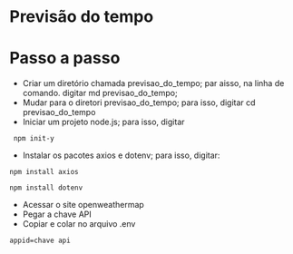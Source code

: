 # Previsão do tempo

# Passo a passo

* Criar um diretório chamada previsao_do_tempo; par aisso, na linha de comando. digitar md previsao_do_tempo;
* Mudar para o diretori previsao_do_tempo; para isso, digitar cd previsao_do_tempo
* Iniciar um projeto node.js; para isso, digitar 
 ``` 
  npm init-y
```
* Instalar os pacotes axios e dotenv; para isso, digitar:

```
npm install axios

npm install dotenv
```

* Acessar o site openweathermap
* Pegar a chave API
* Copiar e colar no arquivo .env

```
appid=chave api
```